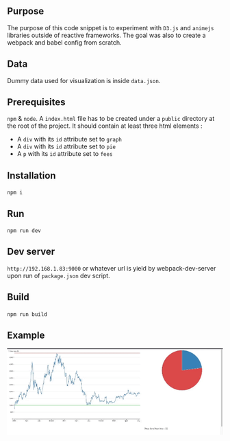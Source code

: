 ## Purpose

The purpose of this code snippet is to experiment with `D3.js` and `animejs` libraries outside of reactive frameworks.
The goal was also to create a webpack and babel config from scratch.

## Data

Dummy data used for visualization is inside `data.json`.

## Prerequisites

`npm` & `node`. A `index.html` file has to be created under a `public` directory at the root of the project. It should contain at least three html elements : 
- A `div` with its `id` attribute set to `graph`
- A `div` with its `id` attribute set to `pie`
- A `p` with its `id` attribute set to `fees`

## Installation 

`npm i`

## Run

`npm run dev`

## Dev server

`http://192.168.1.83:9000` or whatever url is yield by webpack-dev-server upon run of `package.json` dev script.

## Build

`npm run build`

## Example 

![This is a gif of the desired outcome. A line graph on the left, a pie and a text updating as the graph progresses on the right.](./example.gif)